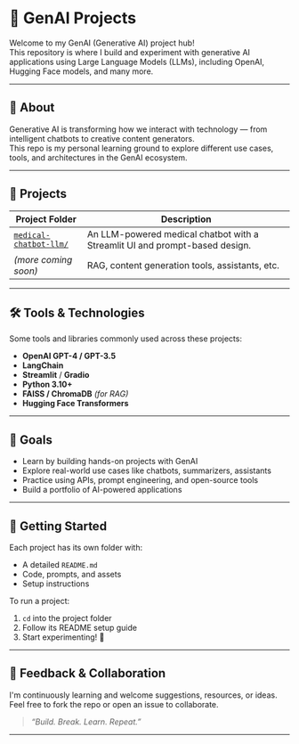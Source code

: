 # 🤖 GenAI Projects

Welcome to my GenAI (Generative AI) project hub!  
This repository is where I build and experiment with generative AI applications using Large Language Models (LLMs), including OpenAI, Hugging Face models, and many more.

---

## 🧠 About

Generative AI is transforming how we interact with technology — from intelligent chatbots to creative content generators.  
This repo is my personal learning ground to explore different use cases, tools, and architectures in the GenAI ecosystem.

---

## 📁 Projects

| Project Folder | Description |
|----------------|-------------|
| [`medical-chatbot-llm/`](./medical-chatbot-llm) | An LLM-powered medical chatbot with a Streamlit UI and prompt-based design. |
| *(more coming soon)* | RAG, content generation tools, assistants, etc. |

---

## 🛠️ Tools & Technologies

Some tools and libraries commonly used across these projects:

- **OpenAI GPT-4 / GPT-3.5**
- **LangChain**
- **Streamlit** / **Gradio**
- **Python 3.10+**
- **FAISS / ChromaDB** *(for RAG)*
- **Hugging Face Transformers**

---

## 📌 Goals

- Learn by building hands-on projects with GenAI
- Explore real-world use cases like chatbots, summarizers, assistants
- Practice using APIs, prompt engineering, and open-source tools
- Build a portfolio of AI-powered applications

---

## 🚀 Getting Started

Each project has its own folder with:

- A detailed `README.md`
- Code, prompts, and assets
- Setup instructions

To run a project:

1. `cd` into the project folder
2. Follow its README setup guide
3. Start experimenting! 🧪

---

## 🙌 Feedback & Collaboration

I'm continuously learning and welcome suggestions, resources, or ideas.  
Feel free to fork the repo or open an issue to collaborate.

> _“Build. Break. Learn. Repeat.”_

---
